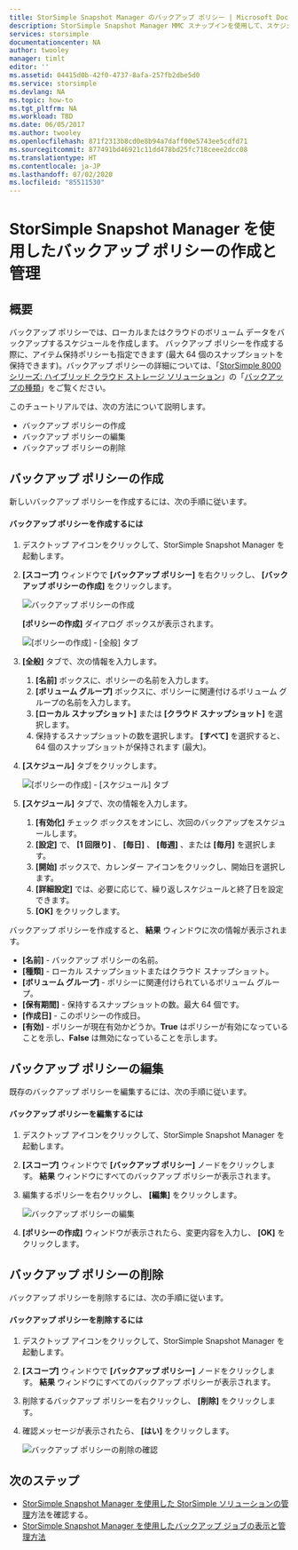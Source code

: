 ```yaml
---
title: StorSimple Snapshot Manager のバックアップ ポリシー | Microsoft Docs
description: StorSimple Snapshot Manager MMC スナップインを使用して、スケジュールされたバックアップを管理するバックアップ ポリシーを作成し、管理する方法について説明します。
services: storsimple
documentationcenter: NA
author: twooley
manager: timlt
editor: ''
ms.assetid: 04415d0b-42f0-4737-8afa-257fb2dbe5d0
ms.service: storsimple
ms.devlang: NA
ms.topic: how-to
ms.tgt_pltfrm: NA
ms.workload: TBD
ms.date: 06/05/2017
ms.author: twooley
ms.openlocfilehash: 871f2313b8cd0e8b94a7daff00e5743ee5cdfd71
ms.sourcegitcommit: 877491bd46921c11dd478bd25fc718ceee2dcc08
ms.translationtype: HT
ms.contentlocale: ja-JP
ms.lasthandoff: 07/02/2020
ms.locfileid: "85511530"
---
```

# <a name="use-storsimple-snapshot-manager-to-create-and-manage-backup-policies"></a>StorSimple Snapshot Manager を使用したバックアップ ポリシーの作成と管理
## <a name="overview"></a>概要
バックアップ ポリシーでは、ローカルまたはクラウドのボリューム データをバックアップするスケジュールを作成します。 バックアップ ポリシーを作成する際に、アイテム保持ポリシーも指定できます (最大 64 個のスナップショットを保持できます)。バックアップ ポリシーの詳細については、「[StorSimple 8000 シリーズ: ハイブリッド クラウド ストレージ ソリューション](storsimple-overview.md)」の「[バックアップの種類](storsimple-what-is-snapshot-manager.md#backup-types-and-backup-policies)」をご覧ください。

このチュートリアルでは、次の方法について説明します。

* バックアップ ポリシーの作成
* バックアップ ポリシーの編集
* バックアップ ポリシーの削除

## <a name="create-a-backup-policy"></a>バックアップ ポリシーの作成
新しいバックアップ ポリシーを作成するには、次の手順に従います。

#### <a name="to-create-a-backup-policy"></a>バックアップ ポリシーを作成するには
1. デスクトップ アイコンをクリックして、StorSimple Snapshot Manager を起動します。
2. **[スコープ]** ウィンドウで **[バックアップ ポリシー]** を右クリックし、 **[バックアップ ポリシーの作成]** をクリックします。

    ![バックアップ ポリシーの作成](./media/storsimple-snapshot-manager-manage-backup-policies/HCS_SSM_Create_BU_policy.png)

    **[ポリシーの作成]** ダイアログ ボックスが表示されます。

    ![[ポリシーの作成] - [全般] タブ](./media/storsimple-snapshot-manager-manage-backup-policies/HCS_SSM_Create_policy_general.png)
3. **[全般]** タブで、次の情報を入力します。

   1. **[名前]** ボックスに、ポリシーの名前を入力します。
   2. **[ボリューム グループ]** ボックスに、ポリシーに関連付けるボリューム グループの名前を入力します。
   3. **[ローカル スナップショット]** または **[クラウド スナップショット]** を選択します。
   4. 保持するスナップショットの数を選択します。 **[すべて]** を選択すると、64 個のスナップショットが保持されます (最大)。
4. **[スケジュール]** タブをクリックします。

    ![[ポリシーの作成] - [スケジュール] タブ](./media/storsimple-snapshot-manager-manage-backup-policies/HCS_SSM_Create_policy_schedule.png)
5. **[スケジュール]** タブで、次の情報を入力します。

   1. **[有効化]** チェック ボックスをオンにし、次回のバックアップをスケジュールします。
   2. **[設定]** で、 **[1 回限り]** 、 **[毎日]** 、 **[毎週]** 、または **[毎月]** を選択します。
   3. **[開始]** ボックスで、カレンダー アイコンをクリックし、開始日を選択します。
   4. **[詳細設定]** では、必要に応じて、繰り返しスケジュールと終了日を設定できます。
   5. **[OK]** をクリックします。

バックアップ ポリシーを作成すると、 **結果** ウィンドウに次の情報が表示されます。

* **[名前]** - バックアップ ポリシーの名前。
* **[種類]** - ローカル スナップショットまたはクラウド スナップショット。
* **[ボリューム グループ]** - ポリシーに関連付けられているボリューム グループ。
* **[保有期間]** - 保持するスナップショットの数。最大 64 個です。
* **[作成日]** - このポリシーの作成日。
* **[有効]** - ポリシーが現在有効かどうか。**True** はポリシーが有効になっていることを示し、**False** は無効になっていることを示します。

## <a name="edit-a-backup-policy"></a>バックアップ ポリシーの編集
既存のバックアップ ポリシーを編集するには、次の手順に従います。

#### <a name="to-edit-a-backup-policy"></a>バックアップ ポリシーを編集するには
1. デスクトップ アイコンをクリックして、StorSimple Snapshot Manager を起動します。
2. **[スコープ]** ウィンドウで **[バックアップ ポリシー]** ノードをクリックします。 **結果** ウィンドウにすべてのバックアップ ポリシーが表示されます。
3. 編集するポリシーを右クリックし、 **[編集]** をクリックします。

    ![バックアップ ポリシーの編集](./media/storsimple-snapshot-manager-manage-backup-policies/HCS_SSM_Edit_BU_policy.png)
4. **[ポリシーの作成]** ウィンドウが表示されたら、変更内容を入力し、 **[OK]** をクリックします。

## <a name="delete-a-backup-policy"></a>バックアップ ポリシーの削除
バックアップ ポリシーを削除するには、次の手順に従います。

#### <a name="to-delete-a-backup-policy"></a>バックアップ ポリシーを削除するには
1. デスクトップ アイコンをクリックして、StorSimple Snapshot Manager を起動します。
2. **[スコープ]** ウィンドウで **[バックアップ ポリシー]** ノードをクリックします。 **結果** ウィンドウにすべてのバックアップ ポリシーが表示されます。
3. 削除するバックアップ ポリシーを右クリックし、 **[削除]** をクリックします。
4. 確認メッセージが表示されたら、 **[はい]** をクリックします。

    ![バックアップ ポリシーの削除の確認](./media/storsimple-snapshot-manager-manage-backup-policies/HCS_SSM_Delete_BU_policy.png)

## <a name="next-steps"></a>次のステップ
* [StorSimple Snapshot Manager を使用した StorSimple ソリューションの管理](storsimple-snapshot-manager-admin.md)方法を確認する。
* [StorSimple Snapshot Manager を使用したバックアップ ジョブの表示と管理方法](storsimple-snapshot-manager-manage-backup-jobs.md)

